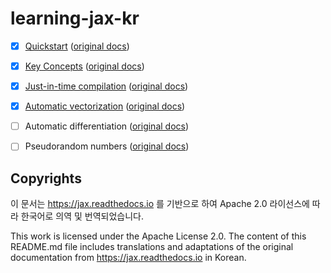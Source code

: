 # learning-jax-kr

- [x] [Quickstart](https://github.com/jinPrelude/learning-jax-kr/blob/main/quickstart.ipynb) ([original docs](https://jax.readthedocs.io/en/latest/quickstart.html))
- [x] [Key Concepts](https://github.com/jinPrelude/learning-jax-kr/blob/main/key_concepts.ipynb) ([original docs](https://jax.readthedocs.io/en/latest/key-concepts.html))
- [x] [Just-in-time compilation](https://github.com/jinPrelude/learning-jax-kr/blob/main/just_in_time_compilation.ipynb) ([original docs](https://jax.readthedocs.io/en/latest/jit-compilation.html))
- [x] [Automatic vectorization](https://github.com/jinPrelude/learning-jax-kr/blob/main/automatic_vectorization.ipynb) ([original docs](https://jax.readthedocs.io/en/latest/automatic-vectorization.html))
- [ ] Automatic differentiation ([original docs](https://jax.readthedocs.io/en/latest/automatic-differentiation.html))
- [ ] Pseudorandom numbers ([original docs](https://jax.readthedocs.io/en/latest/random-numbers.html))


## Copyrights
이 문서는 https://jax.readthedocs.io 를 기반으로 하여 Apache 2.0 라이선스에 따라 한국어로 의역 및 번역되었습니다.

This work is licensed under the Apache License 2.0. The content of this README.md file includes translations and adaptations of the original documentation from https://jax.readthedocs.io in Korean.